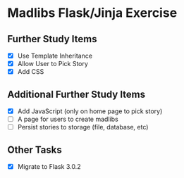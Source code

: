 # Madlibs Flask/Jinja Exercise

## Further Study Items

- [x] Use Template Inheritance
- [x] Allow User to Pick Story
- [x] Add CSS

## Additional Further Study Items

- [x] Add JavaScript (only on home page to pick story)
- [ ] A page for users to create madlibs
- [ ] Persist stories to storage (file, database, etc)

## Other Tasks

- [x] Migrate to Flask 3.0.2